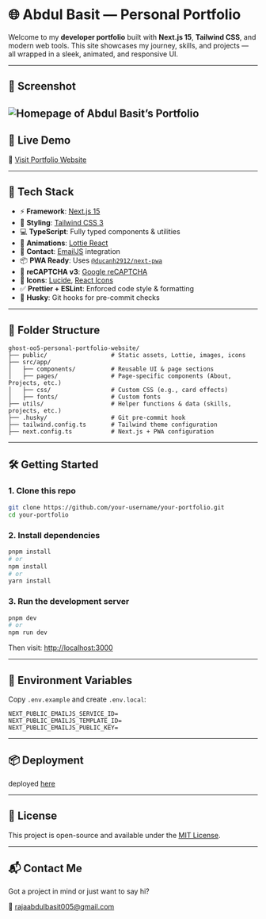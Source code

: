 
# 🌐 Abdul Basit — Personal Portfolio

Welcome to my **developer portfolio** built with **Next.js 15**, **Tailwind CSS**, and modern web tools. This site showcases my journey, skills, and projects — all wrapped in a sleek, animated, and responsive UI.

---
## 📸 Screenshot

![Homepage of Abdul Basit’s Portfolio](/Website-overview.png)
---
## 🚀 Live Demo

🔗 [Visit Portfolio Website](https://abdul-basit-portfolio-website.vercel.app/)

---

## 🧠 Tech Stack

- ⚡ **Framework**: [Next.js 15](https://nextjs.org/)
- 🎨 **Styling**: [Tailwind CSS 3](https://tailwindcss.com/)
- 💻 **TypeScript**: Fully typed components & utilities
- 🧩 **Animations**: [Lottie React](https://www.npmjs.com/package/lottie-react)
- 📧 **Contact**: [EmailJS](https://www.emailjs.com/) integration
- 📦 **PWA Ready**: Uses [`@ducanh2912/next-pwa`](https://www.npmjs.com/package/@ducanh2912/next-pwa)
- 🔐 **reCAPTCHA v3**: [Google reCAPTCHA](https://www.npmjs.com/package/react-google-recaptcha)
- 🧠 **Icons**: [Lucide](https://lucide.dev/), [React Icons](https://react-icons.github.io/)
- ✅ **Prettier + ESLint**: Enforced code style & formatting
- 🧪 **Husky**: Git hooks for pre-commit checks

---

## 📁 Folder Structure

```
ghost-oo5-personal-portfolio-website/
├── public/                  # Static assets, Lottie, images, icons
├── src/app/
│   ├── components/          # Reusable UI & page sections
│   ├── pages/               # Page-specific components (About, Projects, etc.)
│   ├── css/                 # Custom CSS (e.g., card effects)
│   ├── fonts/               # Custom fonts
├── utils/                   # Helper functions & data (skills, projects, etc.)
├── .husky/                  # Git pre-commit hook
├── tailwind.config.ts       # Tailwind theme configuration
├── next.config.ts           # Next.js + PWA configuration
```

---

## 🛠️ Getting Started

### 1. Clone this repo

```bash
git clone https://github.com/your-username/your-portfolio.git
cd your-portfolio
```

### 2. Install dependencies

```bash
pnpm install
# or
npm install
# or
yarn install
```

### 3. Run the development server

```bash
pnpm dev
# or
npm run dev
```

Then visit: [http://localhost:3000](http://localhost:3000)

---

## 🧪 Environment Variables

Copy `.env.example` and create `.env.local`:

```env
NEXT_PUBLIC_EMAILJS_SERVICE_ID=
NEXT_PUBLIC_EMAILJS_TEMPLATE_ID=
NEXT_PUBLIC_EMAILJS_PUBLIC_KEY=
```

---

## 📦 Deployment

deployed  [here](https://abdul-basit-portfolio-website.vercel.app/)

---

## 📄 License

This project is open-source and available under the [MIT License](LICENSE).

---

## 📬 Contact Me

Got a project in mind or just want to say hi?

📧 [rajaabdulbasit005@gmail.com](mailto:rajaabdulbasit005@gmail.com)  

```
